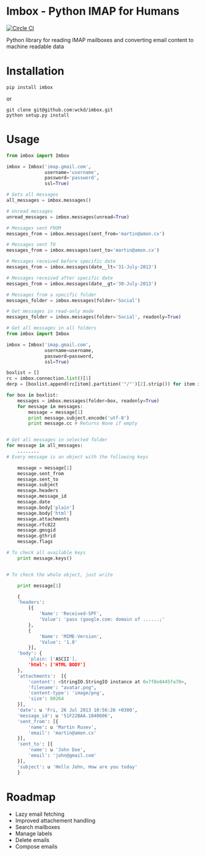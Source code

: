 Imbox - Python IMAP for Humans
=======

[![Circle CI](https://circleci.com/gh/wckd/imbox/tree/master.png?circle-token=b71a530429b626c98ae8e5b2f2e2a343bcbdb232)](https://circleci.com/gh/wckd/imbox)


Python library for reading IMAP mailboxes and converting email content to machine readable data

Installation
============

	pip install imbox


or 

	git clone git@github.com:wckd/imbox.git
	python setup.py install


Usage 
=====

```python
from imbox import Imbox

imbox = Imbox('imap.gmail.com',
			  username='username', 
			  password='password',
			  ssl=True)

# Gets all messages 
all_messages = imbox.messages()

# Unread messages 
unread_messages = imbox.messages(unread=True)

# Messages sent FROM
messages_from = imbox.messages(sent_from='martin@amon.cx')

# Messages sent TO
messages_from = imbox.messages(sent_to='martin@amon.cx')

# Messages received before specific date
messages_from = imbox.messages(date__lt='31-July-2013')

# Messages received after specific date
messages_from = imbox.messages(date__gt='30-July-2013')

# Messages from a specific folder 
messages_folder = imbox.messages(folder='Social')

# Get messages in read-only mode
messages_folder = inbox.messages(folder='Social', readonly=True)

# Get all messages in all folders
from imbox import Imbox

imbox = Imbox('imap.gmail.com',
              username=username,
              password=password,
              ssl=True)

boxlist = []
rc = imbox.connection.list()[1]
derp = [boxlist.append(rc[item].partition('"/"')[2].strip()) for item in range(len(rc))]

for box in boxlist:
    messages = imbox.messages(folder=box, readonly=True)
    for message in messages:
        message = message[1]
        print message.subject.encode('utf-8')
        print message.cc # Returns None if empty


# Get all messages in selected folder
for message in all_messages:
	........
# Every message is an object with the following keys

    message = message[1]
	message.sent_from
	message.sent_to
	message.subject
	message.headers
	message.message_id
	message.date
	message.body['plain']
	message.body['html']
	message.attachments
    message.rfc822
    message.gmsgid
    message.gthrid
    message.flags

# To check all available keys
	print message.keys()


# To check the whole object, just write

	print message[1]

	{
	'headers': 
		[{
			'Name': 'Received-SPF',
			'Value': 'pass (google.com: domain of ......;'
		}, 
		{
			'Name': 'MIME-Version',
			'Value': '1.0'
		}],
	'body': {
		'plain: ['ASCII'],
		'html': ['HTML BODY']
	},
	'attachments':  [{
		'content': <StringIO.StringIO instance at 0x7f8e8445fa70>, 
		'filename': "avatar.png",
		'content-type': 'image/png',
		'size': 80264
	}],
	'date': u 'Fri, 26 Jul 2013 10:56:26 +0300',
	'message_id': u '51F22BAA.1040606',
	'sent_from': [{
		'name': u 'Martin Rusev',
		'email': 'martin@amon.cx'
	}],
	'sent_to': [{
		'name': u 'John Doe',
		'email': 'john@gmail.com'
	}],
	'subject': u 'Hello John, How are you today'
	}
```

Roadmap 
========
* Lazy email fetching
* Improved attachement handling
* Search mailboxes
* Manage labels
* Delete emails 
* Compose emails
